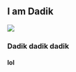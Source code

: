 <h2>I am Dadik</h2>
<img align="center" src="https://cdn.dadik.lol/uwu.png" />
<h3>Dadik dadik dadik</h3>
<h4>lol</h4>
